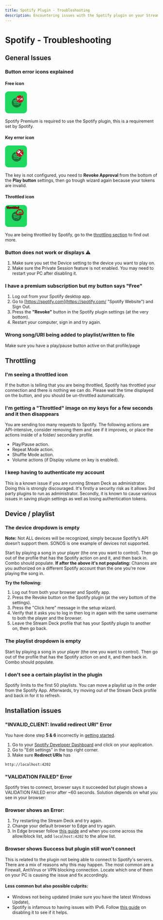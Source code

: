 ```yaml
---
title: Spotify Plugin - Troubleshooting
description: Encountering issues with the Spotify plugin on your Stream Deck? Our troubleshooting guide has the answers. Find solutions to common problems and get your setup back on track with BarRaider's plugin documentation.
---
```


# Spotify - Troubleshooting

## General Issues

### Button error icons explained

#### Free icon
![Free Icon](img/spotify_free.webp)

Spotify Premium is required to use the Spotify plugin, this is a requirement set by Spotify.

#### Key error icon
![Key Icon](img/key.webp)

The key is not configured, you need to **Revoke Approval** from the bottom of the **Play button** settings, then go trough wizard again because your tokens are invalid.

#### Throttled icon
![Throttled Icon](img/throttled.webp)

You are being throttled by Spotify, go to the [throttling section](./#throttling) to find out more.

### Button does not work or displays ⚠️
1. Make sure you set the Device setting to the device you want to play on.
2. Make sure the Private Session feature is not enabled. You may need to restart your PC after disabling it.

### I have a premium subscription but my button says "Free"
   1. Log out from your Spotify desktop app.
   2. Go to [https://spotify.com](https://spotify.com/ "Spotify Website") and Sign Out.
   3. Press the **"Revoke"** button in the Spotify plugin settings (at the very bottom).
   4. Restart your computer, sign in and try again.

### Wrong song/URI being added to playlist/written to file
Make sure you have a play/pause button active on that profile/page

## Throttling
### I'm seeing a throttled icon
If the button is telling that you are being throttled, Spotify has throttled your connection and there is nothing we can do. Please wait the time displayed on the button, and you should be un-throttled automatically.

### I'm getting a "Throttled" image on my keys for a few seconds and it then disappears
You are sending too many requests to Spotify. The following actions are API-intensive, consider removing them and see if it improves, or place the actions inside of a folder/ secondary profile.

- Play/Pause action.
- Repeat Mode action.
- Shuffle Mode action.
- Volume actions (if Display volume on key is enabled).

### I keep having to authenticate my account
This is a known issue if you are running Stream Deck as administrator. Doing this is strongly discouraged. It's firstly a security risk as it allows 3rd party plugins to run as administrator. Secondly, it is known to cause various issues in saving plugin settings as well as losing authentication tokens.

## Device / playlist
### The device dropdown is empty
**Note:** Not ALL devices will be recognized, simply because Spotify’s API doesn’t support them. SONOS is one example of devices not supported.

Start by playing a song in your player (the one you want to control). Then go out of the profile that has the Spotify action on and it, and then back in. Combo should populate. 
**If after the above it's not populating:**
Chances are you authorized on a different Spotify account than the one you're now playing the song in.

**Try the following:**

1. Log out from both your browser and Spotify app.
2. Press the Revoke button on the Spotify plugin (at the very bottom of the settings).
3. Press the "Click here" message in the setup wizard.
4. Verify that it asks you to log in then log in again with the same username to both the player and the browser.
5. Leave the Stream Deck profile that has your Spotify plugin to another on, then go back.

### The playlist dropdown is empty
Start by playing a song in your player (the one you want to control). Then go out of the profile that has the Spotify action on and it, and then back in. Combo should populate.

### I don't see a certain playlist in the plugin
Spotify limits to the first 50 playlists. You can move a playlist up in the order from the Spotify App. Afterwards, try moving out of the Stream Deck profile and back in for it to refresh.

## Installation issues
### "INVALID_CLIENT: Invalid redirect URI" Error
You have done step **5 & 6** incorrectly in [getting started](../getting-started/#step-5).

1. Go to your [Spotify Developer Dashboard](https://developer.spotify.com/dashboard/login "Spotify Developer Dashboard") and click on your application.
2. Go to "Edit settings" in the top right corner.
3. Make sure **Redirect URIs** has 
```
http://localhost:4202
```

### "VALIDATION FAILED" Error
Spotify tries to connect, browser says it succeeded but plugin shows a VALIDATION FAILED error after ~60 seconds. 
Solution depends on what you see in your browser:

### Browser shows an Error:

1. Try restarting the Stream Deck and try again.
2. Change your default browser to Edge and try again.
3. In Edge browser follow [this guide](https://www.whatismybrowser.com/guides/how-to-enable-javascript/edge "How to enable JavaScript") and when you come across the allow/block list, add `localhost:4202` to the allow list.

### Browser shows Success but plugin still won't connect
This is related to the plugin not being able to connect to Spotify's servers. There are a mix of reasons why this may happen. The most common are a Firewall, AntiVirus or VPN blocking connection. Locate which one of them on your PC is causing the issue and fix accordingly. 

#### Less common but also possible culprits: 

- Windows not being updated (make sure you have the latest Windows Update), 
- Spotify is infamous to having issues with IPv6. Follow [this guide](https://buz.bz/ipv6 "How to disable IPv6 on Windows 10 and 11") on disabling it to see if it helps.